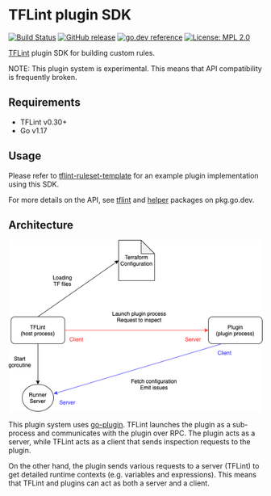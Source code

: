 # TFLint plugin SDK
[![Build Status](https://github.com/terraform-linters/tflint-plugin-sdk/workflows/build/badge.svg?branch=master)](https://github.com/terraform-linters/tflint-plugin-sdk/actions)
[![GitHub release](https://img.shields.io/github/release/terraform-linters/tflint-plugin-sdk.svg)](https://github.com/terraform-linters/tflint-plugin-sdk/releases/latest)
[![go.dev reference](https://img.shields.io/badge/go.dev-reference-007d9c?logo=go&logoColor=white)](https://pkg.go.dev/github.com/terraform-linters/tflint-plugin-sdk)
[![License: MPL 2.0](https://img.shields.io/badge/License-MPL%202.0-blue.svg)](LICENSE)

[TFLint](https://github.com/terraform-linters/tflint) plugin SDK for building custom rules.

NOTE: This plugin system is experimental. This means that API compatibility is frequently broken.

## Requirements

- TFLint v0.30+
- Go v1.17

## Usage

Please refer to [tflint-ruleset-template](https://github.com/terraform-linters/tflint-ruleset-template) for an example plugin implementation using this SDK.

For more details on the API, see [tflint](https://pkg.go.dev/github.com/terraform-linters/tflint-plugin-sdk/tflint) and [helper](https://pkg.go.dev/github.com/terraform-linters/tflint-plugin-sdk/helper) packages on pkg.go.dev.

## Architecture

![architecture](architecture.png)

This plugin system uses [go-plugin](https://github.com/hashicorp/go-plugin). TFLint launches the plugin as a sub-process and communicates with the plugin over RPC. The plugin acts as a server, while TFLint acts as a client that sends inspection requests to the plugin.

On the other hand, the plugin sends various requests to a server (TFLint) to get detailed runtime contexts (e.g. variables and expressions). This means that TFLint and plugins can act as both a server and a client.
